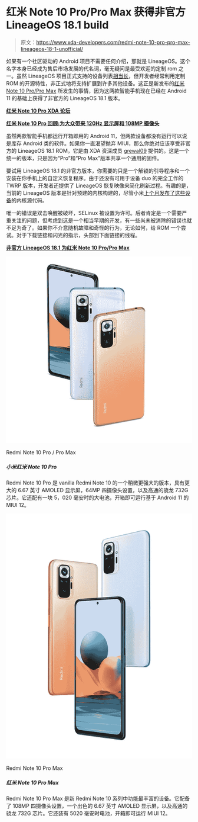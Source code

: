 # 红米 Note 10 Pro/Pro Max 获得非官方 LineageOS 18.1 build

> 原文：<https://www.xda-developers.com/redmi-note-10-pro-pro-max-lineageos-18-1-unofficial/>

如果有一个社区驱动的 Android 项目不需要任何介绍，那就是 LineageOS。这个名字本身已经成为售后市场发展的代名词，毫无疑问是最受欢迎的定制 rom 之一。虽然 LineageOS 项目正式支持的设备列表[相当长](https://www.xda-developers.com/lineageos-18-1/)，但开发者经常利用定制 ROM 的开源特性，非正式地将支持扩展到许多其他设备。这正是新发布的[红米 Note 10 Pro/Pro Max](https://www.xda-developers.com/redmi-note-10/) 所发生的事情，因为这两款智能手机现在已经在 Android 11 的基础上获得了非官方的 LineageOS 18.1 版本。

**[红米 Note 10 Pro XDA 论坛](https://forum.xda-developers.com/f/redmi-note-10-pro.12117/)**

**[红米 Note 10 Pro 回顾:为大众带来 120Hz 显示屏和 108MP 摄像头](https://www.xda-developers.com/xiaomi-redmi-note-10-pro-review/)**

虽然两款智能手机都运行开箱即用的 Android 11，但两款设备都没有运行可以说是库存 Android 类的软件。如果你一直渴望抛弃 MIUI，那么你绝对应该享受非官方的 LineageOS 18.1 ROM，它是由 XDA 资深成员 [grewal09](https://forum.xda-developers.com/m/grewal09.5480529/) 提供的。这是一个统一的版本，只是因为“Pro”和“Pro Max”版本共享一个通用的固件。

要试用 LineageOS‌ 18.1 的非官方版本，你需要的只是一个解锁的引导程序和一个安装在你手机上的自定义恢复程序。由于还没有可用于设备 duo 的完全工作的 TWRP 版本，开发者还提供了 LineageOS 恢复映像来简化刷新过程。有趣的是，当前的 LineageOS 版本是针对预建的内核构建的，尽管小米[上个月发布了这些设备](https://www.xda-developers.com/xiaomi-redmi-note-10-pro-k40-pro-motorola-edge-s-oneplus-nord-android-11-kernel-sources/)的内核源代码。

唯一的错误是双击唤醒被破坏，SELinux 被设置为许可。后者肯定是一个需要严重关注的问题，但考虑到这是一个相当早期的开发，有一些尚未被消除的错误也就不足为奇了。如果你不介意随机故障和奇怪的行为，无论如何，给 ROM 一个尝试。对于下载链接和闪光的指示，头部到下面链接的线程。

**[非官方 LineageOS 18.1 为红米 Note 10 Pro/Pro Max](https://forum.xda-developers.com/t/rom-unofficial-11-0-sweet-unified-lineageos-18-1.4261065/)**

 <picture>![The Redmi Note 10 Pro (or Note 10 Pro Max if you're in India) is a heck of a bargain at its price point: you get a 120Hz AMOLED screen and 108MP camera along with a large battery.](img/4222abee2fc27041daa1e3fd7196f162.png)</picture> 

Redmi Note 10 Pro / Pro Max

##### 小米红米 Note 10 Pro

Redmi Note 10 Pro 是 vanilla Redmi Note 10 的一个稍微更强大的版本，具有更大的 6.67 英寸 AMOLED 显示屏，64MP 四摄像头设置，以及高通的骁龙 732G 芯片。它还配有一块 5，020 毫安时的大电池，开箱即可运行基于 Android 11 的 MIUI 12。

 <picture>![The Redmi Note 10 Pro Max is the most feature rich device in the new Redmi Note 10 lineup. It packs a 108MP quad-camera setup, a brilliant 6.67-inch AMOLED display, and Qualcomm's Snapdragon 732G chip. It also packs a 5,020mAh battery and runs MIUI 12 out of the box.](img/26944922b9e53035cfdf7023d75938f5.png)</picture> 

Redmi Note 10 Pro Max

##### 红米 Note 10 Pro Max

Redmi Note 10 Pro Max 是新 Redmi Note 10 系列中功能最丰富的设备。它配备了 108MP 四摄像头设置，一个出色的 6.67 英寸 AMOLED 显示屏，以及高通的骁龙 732G 芯片。它还装有 5020 毫安时电池，开箱即可运行 MIUI 12。